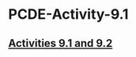 # PCDE-Activity-9.1


## <a href="https://nicolagg.github.io/GitHubMiniLesson">Activities 9.1 and 9.2</a>

